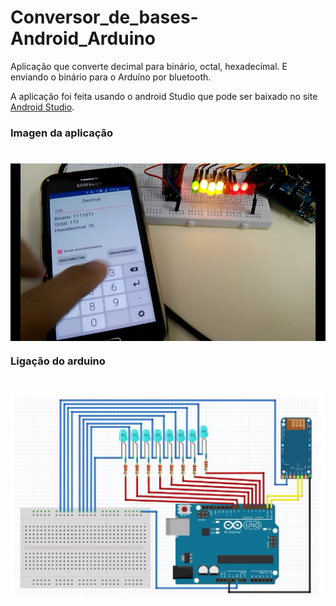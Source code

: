 # Conversor_de_bases-Android_Arduino
Aplicação que converte decimal para binário, octal, hexadecimal. E enviando o binário para o Arduíno por bluetooth.

A aplicação foi feita usando o android Studio que pode ser baixado no site <a href="https://developer.android.com/studio/index.html?hl=pt-br">Android Studio</a>.

### Imagen da aplicação

<h1 align="center"><img align="center"  src="https://github.com/IgorFachini/Conversor_de_bases-Android_Arduino/blob/master/imagens/app.png" width="800px" height="auto"/></h1>

### Ligação do arduino


<h1 align="center"><img align="center"  src="https://github.com/IgorFachini/Conversor_de_bases-Android_Arduino/blob/master/imagens/ligacaoArduino.png" width="800px" height="auto"/></h1>
